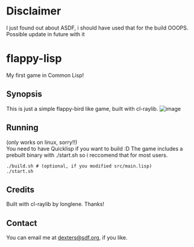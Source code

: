 # Disclaimer
I just found out about ASDF, i should have used that for the build OOOPS. Possible update in future with it
# flappy-lisp
My first game in Common Lisp!

## Synopsis
This is just a simple flappy-bird like game, built with cl-raylib.
![image](https://user-images.githubusercontent.com/74569315/201936394-2e799dad-bde3-40eb-a594-8f23002cc429.png)

## Running
(only works on linux, sorry!!)\
You need to have Quicklisp if you want to build :D
The game includes a prebuilt binary with ./start.sh so i reccomend that for most users.
```
./build.sh # (optional, if you modified src/main.lisp)
./start.sh
```

## Credits
Built with cl-raylib by longlene. Thanks!

## Contact
You can email me at dexters@sdf.org, if you like.
